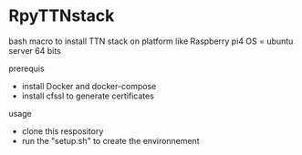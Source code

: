 # RpyTTNstack

bash macro to install TTN stack on platform like Raspberry pi4 
OS = ubuntu server 64 bits

prerequis
- install Docker and docker-compose 
- install cfssl to generate certificates

usage
- clone this respository
- run the "setup.sh" to create the environnement
